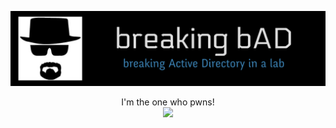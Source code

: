 ![](./.github/banner.png)

<p align="center">
  I'm the one who pwns!
  <br>
  <a href="https://twitter.com/intent/follow?screen_name=KenjiEndo15" title="Follow"><img src="https://img.shields.io/twitter/follow/KenjiEndo15?label=KenjiEndo&style=social"></a>
  <br>
</p>
